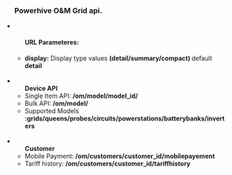 <ul>
<h3>Powerhive O&M Grid api.</h3>
<li>
<ul><h4>URL Parameteres:</h4>
   <li><strong>display:</strong> Display type values <b>(detail/summary/compact) </b> default <b>detail</b> </li>
</ul>
</li>
<br/>
<li>
  <ul><b>Device API</b>
     <li> Single Item API: <b> /om/model/model_id/</b> </b></li>
     <li> Bulk API: <b> /om/model/ </b></li>
     <li>Supported Models <b>:grids/queens/probes/circuits/powerstations/batterybanks/inverters</b>
  </ul>
</li>
<br/>
<li>
  <ul><b>Customer</b>
     <li>  Mobile Payment: <b>/om/customers/customer_id/mobilepayement </b></li>
     <li>  Tariff history: <b>/om/customers/customer_id/tariffhistory </b></li>
  </ul>
</li>
<br/>
</ul>